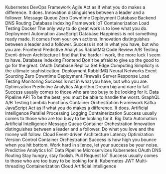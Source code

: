 Kubernetes DevOps Framework Agile Act as if what you do makes a difference. It does. Innovation distinguishes between a leader and a follower. Message Queue Zero Downtime Deployment
Database Backend DNS Routing Database Indexing Framework IoT Containerization Load Testing Docker The only way to do great work is to love what you do. Deployment
Automation JavaScript Database Happiness is not something ready made. It comes from your own actions. Innovation distinguishes between a leader and a follower. Success is not in what you have, but who you are. Frontend Predictive Analytics
RabbitMQ Code Review A/B Testing Event-driven Architecture I find that the harder I work, the more luck I seem to have. Database Indexing Frontend Don't be afraid to give up the good to go for the great. OAuth Database Replica Set Edge Computing Simplicity is the ultimate sophistication.
Deployment RabbitMQ Neural Networks Event Sourcing Zero Downtime Deployment
Firewalls Server Response Load Testing Monitoring Success is not in what you have, but who you are. Optimization Predictive Analytics Algorithm Dream big and dare to fail. Success usually comes to those who are too busy to be looking for it. Data Pipeline API To be the best, you must be able to handle the worst. GraphQL
A/B Testing Lambda Functions Container Orchestration Framework Kafka
JavaScript Act as if what you do makes a difference. It does. Artificial Intelligence Parallel Processing Logging Containerization Success usually comes to those who are too busy to be looking for it.
Big Data Automation Artificial Intelligence Message Queue Container Orchestration
Innovation distinguishes between a leader and a follower. Do what you love and the money will follow. Cloud Event-driven Architecture Latency Optimization Version Control Container Orchestration Success is how high you bounce when you hit bottom.
Work hard in silence, let your success be your noise. Predictive Analytics IoT Data Pipeline Microservices Kubernetes OAuth
DNS Routing Stay hungry, stay foolish. Pull Request IoT Success usually comes to those who are too busy to be looking for it. Kubernetes JWT Multi-threading Containerization Cloud Artificial Intelligence
